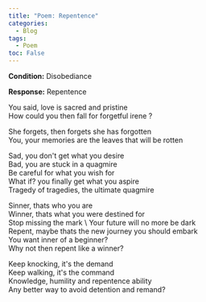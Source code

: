 ```yaml
---
title: "Poem: Repentence"
categories:
  - Blog
tags:
  - Poem
toc: False
---
```


**Condition:** Disobediance

**Response:** Repentence 

You said, love is sacred and pristine \
How could you then fall for forgetful irene ? 

She forgets, then forgets she has forgotten \
You, your memories are the leaves that will be rotten

Sad, you don't get what you desire\
Bad, you are stuck in a quagmire\
Be careful for what you wish for\
What if? you finally get what you aspire\
Tragedy of tragedies, the ultimate quagmire 

Sinner, thats who you are\
Winner, thats what you were destined for\
Stop missing the mark \ 
Your future will no more be dark\
Repent, maybe thats the new journey you should embark\
You want inner of a beginner? \
Why not then repent like a winner? 

Keep knocking, it's the demand \
Keep walking, it's the command \
Knowledge, humility and repentence ability\
Any better way to avoid detention and remand?